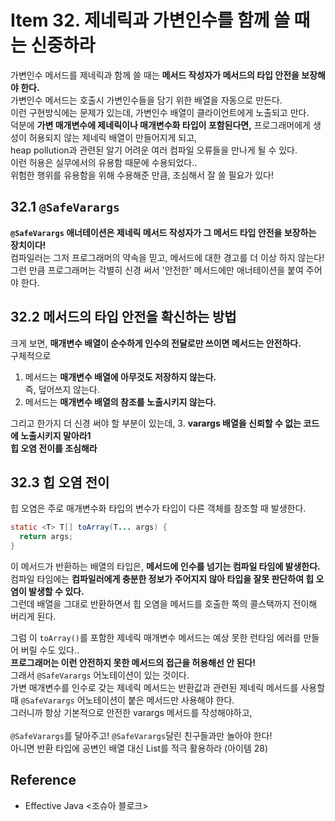 # Item 32. 제네릭과 가변인수를 함께 쓸 때는 신중하라
가변인수 메서드를 제네릭과 함께 쓸 때는 **메서드 작성자가 메서드의 타입 안전을 보장해야 한다.** <br>
가변인수 메서드는 호출시 가변인수들을 담기 위한 배열을 자동으로 만든다. <Br> 
이런 구현방식에는 문제가 있는데, 가변인수 배열이 클라이언트에게 노출되고 만다. <br> 
덕분에 **가변 매개변수에 제네릭이나 매개변수화 타입이 포함된다면,** 프로그래머에게 생성이 허용되지 않는 제네릭 배열이 만들어지게 되고, <br>
heap pollution과 관련된 알기 어려운 여러 컴파일 오류들을 만나게 될 수 있다. <br>
이런 허용은 실무에서의 유용함 때문에 수용되었다.. <Br>
위험한 행위를 유용함을 위해 수용해준 만큼, 조심해서 잘 쓸 필요가 있다! <br>

## 32.1 `@SafeVarargs`
**`@SafeVarargs` 애너테이션은 제네릭 메서드 작성자가 그 메서드 타입 안전을 보장하는 장치이다!** <br>
컴파일러는 그저 프로그래머의 약속을 믿고, 메서드에 대한 경고를 더 이상 하지 않는다! <br>
그런 만큼 프로그래머는 각별히 신경 써서 '안전한' 메서드에만 애너테이션을 붙여 주어야 한다. <br>


## 32.2 메서드의 타입 안전을 확신하는 방법
크게 보면, **매개변수 배열이 순수하게 인수의 전달로만 쓰이면 메서드는 안전하다.** <br>
구체적으로
1. 메서드는 **매개변수 배열에 아무것도 저장하지 않는다.** <Br> 즉, 덮어쓰지 않는다.
2. 메서드는 **매개변수 배열의 참조를 노출시키지 않는다.**

그리고 한가지 더 신경 써야 할 부분이 있는데,
3. **varargs 배열을 신뢰할 수 없는 코드에 노출시키지 말아라1** <br> **힙 오염 전이를 조심해라**


## 32.3 힙 오염 전이
힙 오염은 주로 매개변수화 타입의 변수가 타입이 다른 객체를 참조할 때 발생한다. <br>
```java
static <T> T[] toArray(T... args) {
  return args;
}
```
이 메서드가 반환하는 배열의 타입은, **메서드에 인수를 넘기는 컴파일 타임에 발생한다.** <br>
컴파일 타임에는 **컴파일러에게 충분한 정보가 주어지지 않아 타입을 잘못 판단하여 힙 오염이 발생할 수 있다.** <Br>
그런데 배열을 그대로 반환하면서 힙 오염을 메서드를 호출한 쪽의 콜스택까지 전이해 버리게 된다. <br>

그럼 이 `toArray()`를 포함한 제네릭 매개변수 메서드는 예상 못한 런타임 에러를 만들어 버릴 수도 있다.. <br>
**프로그래머는 이런 안전하지 못한 메서드의 접근을 허용해선 안 된다!** <br>
그래서 `@SafeVarargs` 어노테이션이 있는 것이다. <Br>
가변 매개변수를 인수로 갖는 제네릭 메서드는 반환값과 관련된 제네릭 메서드를 사용할 때 `@SafeVarargs` 어노테이션이 붙은 메서드만 사용해야 한다. <br>
그러니까 항상 기본적으로 안전한 varargs 메서드를 작성해야하고, <br>  
`@SafeVarargs`를 달아주고! `@SafeVarargs`달린 친구들과만 놀아야 한다! <br>
아니면 반환 타입에 공변인 배열 대신 List를 적극 활용하라 (아이템 28)
## Reference
- Effective Java <조슈아 블로크>
